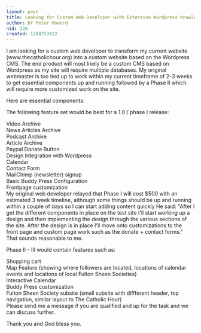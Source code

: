 ```yaml
---
layout: post
title: Looking for Custom Web Developer with Extensive Wordpress Knowledge
author: Dr Peter Howard
nid: 326
created: 1284753912
---
```

<p>I am looking for a custom web developer to transform my current website (www.thecatholichour.org) into a custom website based on the Wordpress CMS. The end product will most likely be a custom CMS based on Wordpress as my site will require multiple databases. My original webmaster is too tied up to work within my current timeframe of 2-3 weeks to get essential components up and running followed by a Phase II which will require more customized work on the site.</p>
<p>Here are essential components:</p>
<p>The following feature set would be best for a 1.0 / phase I release:</p>
<p>Video Archive<br />
News Articles Archive<br />
Podcast Archive<br />
Article Archive<br />
Paypal Donate Button<br />
Design Integration with Wordpress<br />
Calendar<br />
Contact Form<br />
MailChimp (newsletter) signup<br />
Basic Buddy Press Configuration<br />
Frontpage customization<br />
My original web developer relayed that Phase I will cost $500 with an estimated 3 week timeline, although some things should be up and running within a couple of days so I can start adding content quickly He said: &quot;After I get the different components in place on the test site I&#39;ll start working up a design and then implementing the design through the various sections of the site. After the design is in place I&#39;ll move onto customizations to the front page and custom page work such as the donate + contact forms.&quot; That sounds reasonable to me.</p>
<p>Phase II - III would contain features such as:</p>
<p>Shopping cart<br />
Map Feature (showing where followers are located, locations of calendar events and locations of local Fulton Sheen Societies)<br />
Interactive Calendar<br />
Buddy Press customization<br />
Fulton Sheen Society subsite (small subsite with diffferent header, top navigation, similar layout to The Catholic Hour)<br />
Please send me a message if you are qualified and up for the task and we can discuss further.</p>
<p>Thank you and God bless you.&nbsp;</p>
